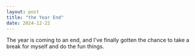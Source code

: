 ```yaml
---
layout: post
title: "the Year End"
date: 2024-12-22
---
```


The year is coming to an end, and I've finally gotten the chance to take a break for myself and do the fun things.

